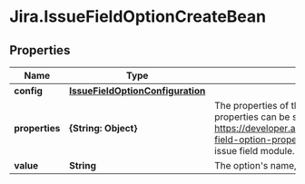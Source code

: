 # Jira.IssueFieldOptionCreateBean

## Properties

Name | Type | Description | Notes
------------ | ------------- | ------------- | -------------
**config** | [**IssueFieldOptionConfiguration**](IssueFieldOptionConfiguration.md) |  | [optional] 
**properties** | **{String: Object}** | The properties of the option as arbitrary key-value pairs. These properties can be searched using JQL, if the extractions (see https://developer.atlassian.com/cloud/jira/platform/modules/issue-field-option-property-index/) are defined in the descriptor for the issue field module. | [optional] 
**value** | **String** | The option&#39;s name, which is displayed in Jira. | 


